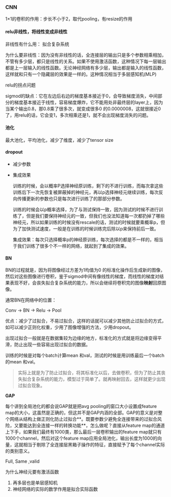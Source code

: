 ### CNN

1×1的卷积的作用：步长不小于2，取代pooling，有resize的作用

#### relu非线性，将线性变成非线性

非线性有什么用： 拟合复杂系统

为什么要非线性：因为没有非线性的话，全连接层的输出只是多个参数相乘相加，不管有多少层，都只是线性的关系。如果不使用激活函数，这种情况下每一层输出都是上一层输入的线性函数。无论神经网络有多少层，输出都是输入的线性函数，这样就和只有一个隐藏层的效果是一样的。这种情况相当于多层感知机(MLP)

relu的拐点问题

sigmod的缺点：它在左边后右边的梯度基本接近于0，会导致梯度消失，中间部分的梯度基本接近于线性，容易梯度爆炸，它不能用处非最终层的layer上，因为当某个输出0.8，那0.8乘了很多次，就变成很多0 的0.0000008，这就很接近0了，用relu的话，它会变1，多次相乘还是1，就不会出现梯度消失的问题。

#### 池化

最大池化，平均池化，减少了维度，减少了tensor size

#### dropout

* 减少参数

* 集成效果

  训练的时候，会以概率P选择神经原训练，剩下的不进行训练，而每次拿这些训练后下一次先恢复被屏蔽掉的神经元，再以p选择神经元继续训练，每次反向传播更新的参数也只是每次进行训练了的那部分参数。

  训练的时候会以p概率选择，为了与测试保持一致，因为测试的时候不进行训练了，但是我们要保持神经元的一致，但我们也没法知道每一次都扔掉了哪些神经元，所以如果训练的时候没有rescale的话，测试的时候就要乘概率p，但为了加快测试速度，一般是在训练的时候训练完后除以p来保持前后一致。

  集成效果：每次只选择概率p的神经原训练，每次选择的都是不一样的，相当于我们训练了很多个不一样的网络，就起到了集成的效果。

#### BN

BN的过程就是，因为将图像经过方差为1均值为0 的标准化操作后生成新的图像，然后对这些图像进行卷积，鉴于sigmod中间有像线性的梯度，而线性的梯度对结果表现不好，会丧失拟合复杂系统的能力，所以会继续将卷积完的图像**映射**回原图像。

通常BN在网络中的位置：

Conv -> BN -> Relu -> Pool

优点：减少了过拟合，不易过拟合，这样的话就可以减少其他防止过拟合的方式，如可以减少正则化权重，少用了图像增强的方法，少用dropout。

出现过拟合一般就是在数据集较为边缘的地方，标准化的方式就是将边缘变得平滑，防止出现一些容易出现过拟合的数据。

训练的时候是对每个batch计算mean 和val，测试的时候是用训练最后一个batch的mean 和val。

> 实际上就是为了防止过拟合，将其标准化以后，去做卷积，但为了防止其丧失拟合复杂系统的能力，模型过于简单了。就再映射回去，这样就更少出现过拟合现象。



**GAP**

每个讲到全局池化的都会说GAP就是把avg pooling的窗口大小设置成feature map的大小，这虽然是正确的，但这并不是GAP内涵的全部。GAP的意义是对整个网络从结构上做正则化防止过拟合**。既要参数少避免全连接带来的过拟合风险，又要能达到全连接一样的转换功能**，怎么做呢？直接从feature map的通道上下手，如果我们最终有1000类，那么最后一层卷积输出的feature map就只有1000个channel，然后对这个feature map应用全局池化，输出长度为1000的向量，这就相当于剔除了全连接层黑箱子操作的特征，直接赋予了每个channel实际的类别意义。

Full, Same ,valid

为什么神经元要有激活函数

1. 再多层也是单层感知机
2. 神经网络的实际的数学作用是拟合实际函数